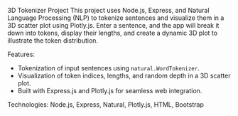 3D Tokenizer Project
This project uses Node.js, Express, and Natural Language Processing (NLP) to tokenize sentences and visualize them in a 3D scatter plot using Plotly.js. Enter a sentence, and the app will break it down into tokens, display their lengths, and create a dynamic 3D plot to illustrate the token distribution.  

Features:
- Tokenization of input sentences using `natural.WordTokenizer`.
- Visualization of token indices, lengths, and random depth in a 3D scatter plot.
- Built with Express.js and Plotly.js for seamless web integration.

Technologies: Node.js, Express, Natural, Plotly.js, HTML, Bootstrap

